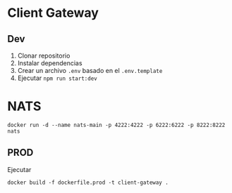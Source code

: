 # Client Gateway

## Dev

1. Clonar repositorio
2. Instalar dependencias
3. Crear un archivo `.env` basado en el `.env.template`
4. Ejecutar `npm run start:dev`

# NATS

`docker run -d --name nats-main -p 4222:4222 -p 6222:6222 -p 8222:8222 nats`

## PROD

Ejecutar
```
docker build -f dockerfile.prod -t client-gateway .
```